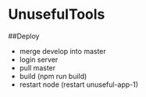 # UnusefulTools

##Deploy 
* merge develop into master 
* login server 
* pull master 
* build (npm run build) 
* restart node (restart unuseful-app-1)
